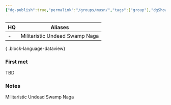 ```yaml
---
{"dg-publish":true,"permalink":"/groups/musn/","tags":["group"],"dgShowBacklinks":true,"dgShowLocalGraph":true,"noteIcon":"group","created":"2023-12-30T13:48:30.847+01:00","updated":"2024-01-18T10:43:16.534+01:00"}
---
```


| HQ | Aliases                        |
| -- | ------------------------------ |
| \- | Militaristic Undead Swamp Naga |

{ .block-language-dataview}
### First met
TBD
### Notes
Militaristic Undead Swamp Naga

